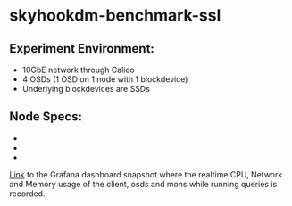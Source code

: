 # skyhookdm-benchmark-ssl


## Experiment Environment:
* 10GbE network through Calico
* 4 OSDs (1 OSD on 1 node with 1 blockdevice)
* Underlying blockdevices are SSDs

## Node Specs:
*
*
*


[Link](https://snapshot.raintank.io/dashboard/snapshot/670huco9F70dtlW5q2DT1fYrHuwVR0ZL) to the Grafana dashboard snapshot where the realtime CPU, Network and Memory usage of the client, osds and mons while running queries is recorded.
